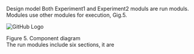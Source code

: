 Design model
Both Experiment1 and  Experiment2 moduls are run moduls. Modules use other modules for execution, Gig.5. 

![GitHub Logo](Fig3.png)
  
Figure 5. Component diagram  
The run modules include six sections, it are
